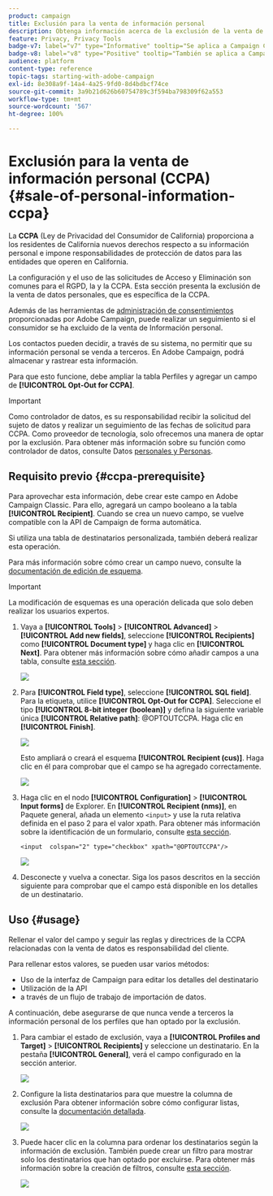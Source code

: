 ```yaml
---
product: campaign
title: Exclusión para la venta de información personal
description: Obtenga información acerca de la exclusión de la venta de datos personales
feature: Privacy, Privacy Tools
badge-v7: label="v7" type="Informative" tooltip="Se aplica a Campaign Classic v7"
badge-v8: label="v8" type="Positive" tooltip="También se aplica a Campaign v8"
audience: platform
content-type: reference
topic-tags: starting-with-adobe-campaign
exl-id: 8e308a9f-14a4-4a25-9fd0-8d4bdbcf74ce
source-git-commit: 3a9b21d626b60754789c3f594ba798309f62a553
workflow-type: tm+mt
source-wordcount: '567'
ht-degree: 100%

---
```


# Exclusión para la venta de información personal (CCPA) {#sale-of-personal-information-ccpa}



La **CCPA** (Ley de Privacidad del Consumidor de California) proporciona a los residentes de California nuevos derechos respecto a su información personal e impone responsabilidades de protección de datos para las entidades que operen en California.

La configuración y el uso de las solicitudes de Acceso y Eliminación son comunes para el RGPD, la y la CCPA. Esta sección presenta la exclusión de la venta de datos personales, que es específica de la CCPA.

Además de las herramientas de [administración de consentimientos](privacy-management.md#consent-management) proporcionadas por Adobe Campaign, puede realizar un seguimiento si el consumidor se ha excluido de la venta de Información personal.

Los contactos pueden decidir, a través de su sistema, no permitir que su información personal se venda a terceros. En Adobe Campaign, podrá almacenar y rastrear esta información.

Para que esto funcione, debe ampliar la tabla Perfiles y agregar un campo de **[!UICONTROL Opt-Out for CCPA]**.

>[!IMPORTANT]
>
>Como controlador de datos, es su responsabilidad recibir la solicitud del sujeto de datos y realizar un seguimiento de las fechas de solicitud para CCPA. Como proveedor de tecnología, solo ofrecemos una manera de optar por la exclusión. Para obtener más información sobre su función como controlador de datos, consulte Datos [personales y Personas](privacy-and-recommendations.md#personal-data).

## Requisito previo {#ccpa-prerequisite}

Para aprovechar esta información, debe crear este campo en Adobe Campaign Classic. Para ello, agregará un campo booleano a la tabla **[!UICONTROL Recipient]**. Cuando se crea un nuevo campo, se vuelve compatible con la API de Campaign de forma automática.

Si utiliza una tabla de destinatarios personalizada, también deberá realizar esta operación.

Para más información sobre cómo crear un campo nuevo, consulte la [documentación de edición de esquema](../../configuration/using/about-schema-edition.md).

>[!IMPORTANT]
>
>La modificación de esquemas es una operación delicada que solo deben realizar los usuarios expertos.

1. Vaya a **[!UICONTROL Tools]** > **[!UICONTROL Advanced]** > **[!UICONTROL Add new fields]**, seleccione **[!UICONTROL Recipients]** como **[!UICONTROL Document type]** y haga clic en **[!UICONTROL Next]**. Para obtener más información sobre cómo añadir campos a una tabla, consulte [esta sección](../../configuration/using/new-field-wizard.md).

   ![](assets/privacy-ccpa-1.png)

1. Para **[!UICONTROL Field type]**, seleccione **[!UICONTROL SQL field]**. Para la etiqueta, utilice **[!UICONTROL Opt-Out for CCPA]**. Seleccione el tipo **[!UICONTROL 8-bit integer (boolean)]** y defina la siguiente variable única **[!UICONTROL Relative path]**: @OPTOUTCCPA. Haga clic en **[!UICONTROL Finish]**.

   ![](assets/privacy-ccpa-2.png)

   Esto ampliará o creará el esquema **[!UICONTROL Recipient (cus)]**. Haga clic en él para comprobar que el campo se ha agregado correctamente.

   ![](assets/privacy-ccpa-3.png)

1. Haga clic en el nodo **[!UICONTROL Configuration]** > **[!UICONTROL Input forms]** de Explorer. En **[!UICONTROL Recipient (nms)]**, en Paquete general, añada un elemento `<input>` y use la ruta relativa definida en el paso 2 para el valor xpath. Para obtener más información sobre la identificación de un formulario, consulte [esta sección](../../configuration/using/identifying-a-form.md).

   ```
   <input  colspan="2" type="checkbox" xpath="@OPTOUTCCPA"/>
   ```

   ![](assets/privacy-ccpa-4.png)

1. Desconecte y vuelva a conectar. Siga los pasos descritos en la sección siguiente para comprobar que el campo está disponible en los detalles de un destinatario.

## Uso {#usage}

Rellenar el valor del campo y seguir las reglas y directrices de la CCPA relacionadas con la venta de datos es responsabilidad del cliente.

Para rellenar estos valores, se pueden usar varios métodos:

* Uso de la interfaz de Campaign para editar los detalles del destinatario
* Utilización de la API
* a través de un flujo de trabajo de importación de datos.

A continuación, debe asegurarse de que nunca vende a terceros la información personal de los perfiles que han optado por la exclusión.

1. Para cambiar el estado de exclusión, vaya a **[!UICONTROL Profiles and Target]** > **[!UICONTROL Recipients]** y seleccione un destinatario. En la pestaña **[!UICONTROL General]**, verá el campo configurado en la sección anterior.

   ![](assets/privacy-ccpa-5.png)

1. Configure la lista destinatarios para que muestre la columna de exclusión Para obtener información sobre cómo configurar listas, consulte la [documentación detallada](../../platform/using/adobe-campaign-workspace.md#configuring-lists).

   ![](assets/privacy-ccpa-6.png)

1. Puede hacer clic en la columna para ordenar los destinatarios según la información de exclusión. También puede crear un filtro para mostrar solo los destinatarios que han optado por excluirse. Para obtener más información sobre la creación de filtros, consulte [esta sección](../../platform/using/creating-filters.md).

   ![](assets/privacy-ccpa-7.png)
